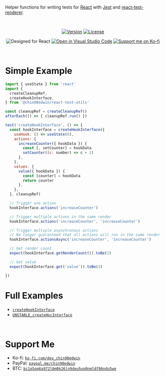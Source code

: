 Helper functions for writing tests for [React](https://reactjs.org) with [Jest](https://reactjs.org) and [react-test-renderer](https://www.npmjs.com/package/react-test-renderer).

<br/>

<div align="center">

[![Version](https://img.shields.io/npm/v/@chin98edwin/react-test-utils)](https://github.com/chin98edwin/react-test-utils/releases)
[![License](https://img.shields.io/github/license/chin98edwin/react-test-utils)](https://github.com/chin98edwin/react-test-utils/blob/main/LICENSE)

![Designed for React](https://img.shields.io/static/v1?label&logo=react&logoColor=61DBFB&message=Designed%20for%20React&color=4a4a4a)
[![Open in Visual Studio Code](https://open.vscode.dev/badges/open-in-vscode.svg)](https://open.vscode.dev/chin98edwin/react-test-utils)
[![Support me on Ko-fi](https://img.shields.io/static/v1?label&logo=kofi&logoColor=ffffff&message=Support%20me%20on%20Ko-fi&color=FF5E5B)](https://ko-fi.com/dev_chin98edwin)

</div>

<br/>

# Simple Example

```js
import { useState } from 'react'
import {
  createCleanupRef,
  createHookInterface,
} from '@chin98edwin/react-test-utils'

const cleanupRef = createCleanupRef()
afterEach(() => { cleanupRef.run() })

test('createHookInterface', () => {
  const hookInterface = createHookInterface({
    useHook: () => useState(0),
    actions: {
      increaseCounter({ hookData }) {
        const [, setCounter] = hookData
        setCounter((c: number) => c + 1)
      },
    },
    values: {
      value({ hookData }) {
        const [counter] = hookData
        return counter
      },
    },
  }, cleanupRef)

  // Trigger one action
  hookInterface.actions('increaseCounter')

  // Trigger multiple actions in the same render
  hookInterface.actions('increaseCounter', 'increaseCounter')

  // Trigger multiple asynchronous actions
  // No longer guaranteed that all actions will run in the same render cycle
  hookInterface.actionsAsync('increaseCounter', 'increaseCounter')

  // Get render count
  expect(hookInterface.getRenderCount()).toBe(2)

  // Get value
  expect(hookInterface.get('value')).toBe(3)

})
```

# Full Examples
* [`createHookInterface`](https://github.com/chin98edwin/react-test-utils/blob/main/src/hook-interface/index.test.ts)
* [`UNSTABLE_createHocInterface`](https://github.com/chin98edwin/react-test-utils/blob/main/src/hoc-interface/index.test.tsx)

<br/>

# Support Me

* Ko-fi: [`ko-fi.com/dev_chin98edwin`](https://ko-fi.com/dev_chin98edwin)
* PayPal: [`paypal.me/chin98edwin`](http://paypal.me/chin98edwin)
* BTC: [`bc1q5qp6a972l8m0k26ln9deuhup0nmldf86ndu5we`](bitcoin:bc1q5qp6a972l8m0k26ln9deuhup0nmldf86ndu5we)

<br/>
